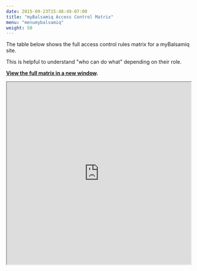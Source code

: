 ```yaml
---
date: 2015-09-23T15:48:49-07:00
title: "myBalsamiq Access Control Matrix"
menu: "menumybalsamiq"
weight: 50
---
```


The table below shows the full access control rules matrix for a myBalsamiq site.

This is helpful to understand "who can do what" depending on their role.

**[View the full matrix in a new window](https://docs.google.com/spreadsheets/d/1icLv0Xtay_ghq0pjuCLi1du8EbKFCPxi4bq1ugNIJQo/pubhtml?gid=1&single=true).**

<div style="height:500px"><iframe src="https://docs.google.com/spreadsheets/d/1icLv0Xtay_ghq0pjuCLi1du8EbKFCPxi4bq1ugNIJQo/pubhtml?gid=1&amp;single=true&amp;widget=true&amp;headers=false" width="100%" height="100%"></iframe></div>
